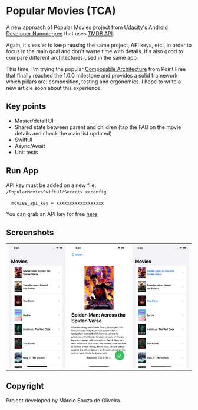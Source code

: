 # Popular Movies (TCA)

A new approach of Popular Movies project from [Udacity's Android Developer Nanodegree](https://www.udacity.com/course/android-developer-nanodegree-by-google--nd801) that uses [TMDB API](https://developers.themoviedb.org/3/getting-started/introduction).

Again, it's easier to keep reusing the same project, API keys, etc., in order to focus in the main goal and don't waste time with details. It's also good to compare different architectures used in the same app.

This time, I'm trying the popular [Composable Architecture](https://www.pointfree.co/collections/composable-architecture) from Point Free that finally reached the 1.0.0 milestone and provides a solid framework which pillars are: composition, testing and ergonomics. I hope to write a new article soon about this experience.

## Key points
- Master/detail UI
- Shared state between parent and children (tap the FAB on the movie details and check the main list updated)
- SwiftUI
- Async/Await
- Unit tests

## Run App

API key must be added on a new file: `/PopularMoviesSwiftUI/Secrets.xcconfig`

```
  movies_api_key = xxxxxxxxxxxxxxxxxx
```

You can grab an API key for free [here](https://developers.themoviedb.org/3/getting-started/introduction)

## Screenshots

<table align="center">
  <tr>
     <td>
       <img src="Screenshots/screen1.png" width="400">
     </td>
     <td>
       <img src="Screenshots/screen2.png" width="400">
     </td>
     <td>
       <img src="Screenshots/screen3.png" width="400">
     </td>
  </tr>
</table>

## Copyright

Project developed by Márcio Souza de Oliveira.
